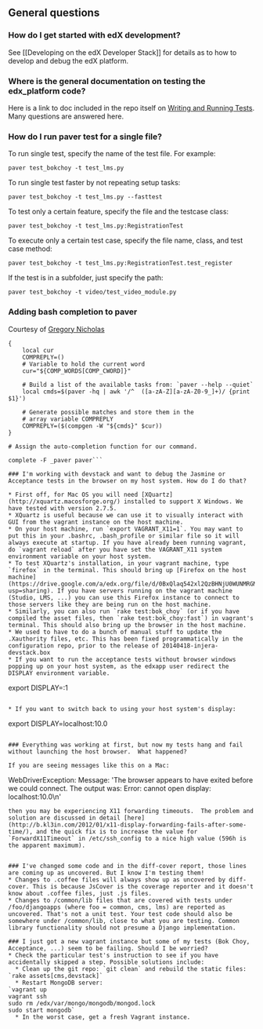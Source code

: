 ## General questions
### How do I get started with edX development?

See [[Developing on the edX Developer Stack]] for details as to how to develop and debug the edX platform.

### Where is the general documentation on testing the edx_platform code?
Here is a link to doc included in the repo itself on [Writing and Running Tests](https://github.com/edx/edx-platform/blob/master/docs/en_us/internal/testing.md). Many questions are answered here.

### How do I run paver test for a single file?
To run single test, specify the name of the test file. For example:

```paver test_bokchoy -t test_lms.py```

To run single test faster by not repeating setup tasks:

```paver test_bokchoy -t test_lms.py --fasttest```

To test only a certain feature, specify the file and the testcase class:

```paver test_bokchoy -t test_lms.py:RegistrationTest```

To execute only a certain test case, specify the file name, class, and test case method:

```paver test_bokchoy -t test_lms.py:RegistrationTest.test_register```

If the test is in a subfolder, just specify the path:

```paver test_bokchoy -t video/test_video_module.py```

### Adding bash completion to paver
Courtesy of [Gregory Nicholas](https://groups.google.com/forum/#!topic/paver/Ba5YNXNhs9U)

```_paver()
{
    local cur
    COMPREPLY=()
    # Variable to hold the current word
    cur="${COMP_WORDS[COMP_CWORD]}"

    # Build a list of the available tasks from: `paver --help --quiet`
    local cmds=$(paver -hq | awk '/^  ([a-zA-Z][a-zA-Z0-9_]+)/ {print $1}')

    # Generate possible matches and store them in the
    # array variable COMPREPLY
    COMPREPLY=($(compgen -W "${cmds}" $cur))
}

# Assign the auto-completion function for our command.

complete -F _paver paver```

### I'm working with devstack and want to debug the Jasmine or Acceptance tests in the browser on my host system. How do I do that?

* First off, for Mac OS you will need [XQuartz](http://xquartz.macosforge.org/) installed to support X Windows. We have tested with version 2.7.5.
* XQuartz is useful because we can use it to visually interact with GUI from the vagrant instance on the host machine. 
* On your host machine, run `export VAGRANT_X11=1`. You may want to put this in your .bashrc, .bash_profile or similar file so it will always execute at startup. If you have already been running vagrant, do `vagrant reload` after you have set the VAGRANT_X11 system environment variable on your host system.
* To test XQuartz's installation, in your vagrant machine, type `firefox` in the terminal. This should bring up [Firefox on the host machine] (https://drive.google.com/a/edx.org/file/d/0BxQlaq542xl2QzBHNjU0WUNMRGM/edit?usp=sharing). If you have servers running on the vagrant machine (Studio, LMS, ...) you can use this Firefox instance to connect to those servers like they are being run on the host machine.
* Similarly, you can also run `rake test:bok_choy` (or if you have compiled the asset files, then `rake test:bok_choy:fast`) in vagrant's terminal. This should also bring up the browser in the host machine.
* We used to have to do a bunch of manual stuff to update the .Xauthority files, etc. This has been fixed programmatically in the configuration repo, prior to the release of 20140418-injera-devstack.box
* If you want to run the acceptance tests without browser windows popping up on your host system, as the edxapp user redirect the DISPLAY environment variable.
```
export DISPLAY=:1
```

* If you want to switch back to using your host system's display:
```
export DISPLAY=localhost:10.0
```

### Everything was working at first, but now my tests hang and fail without launching the host browser.  What happened?

If you are seeing messages like this on a Mac:
```
WebDriverException: Message: 'The browser appears to have exited before we could connect. The output was: Error: cannot open display: localhost:10.0\n'
```
then you may be experiencing X11 forwarding timeouts.  The problem and solution are discussed in detail [here](http://b.kl3in.com/2012/01/x11-display-forwarding-fails-after-some-time/), and the quick fix is to increase the value for `ForwardX11Timeout` in /etc/ssh_config to a nice high value (596h is the apparent maximum).


### I've changed some code and in the diff-cover report, those lines are coming up as uncovered. But I know I'm testing them!
* Changes to .coffee files will always show up as uncovered by diff-cover. This is because JsCover is the coverage reporter and it doesn't know about .coffee files, just .js files.
* Changes to /common/lib files that are covered with tests under /foo/djangoapps (where foo = common, cms, lms) are reported as uncovered. That's not a unit test. Your test code should also be somewhere under /common/lib, close to what you are testing. Common library functionality should not presume a Django implementation.

### I just got a new vagrant instance but some of my tests (Bok Choy, Acceptance, ...) seem to be failing. Should I be worried?
* Check the particular test's instruction to see if you have accidentally skipped a step. Possible solutions include:
  * Clean up the git repo: `git clean` and rebuild the static files: `rake assets[cms,devstack]`
  * Restart MongoDB server: 
`vagrant up
vagrant ssh
sudo rm /edx/var/mongo/mongodb/mongod.lock
sudo start mongodb`
  * In the worst case, get a fresh Vagrant instance. 